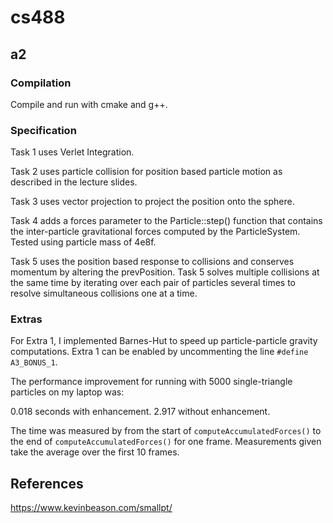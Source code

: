 # cs488

## a2

### Compilation

Compile and run with cmake and g++.

### Specification

Task 1 uses Verlet Integration. 

Task 2 uses particle collision for position based particle motion as described in the lecture slides.

Task 3 uses vector projection to project the position onto the sphere.

Task 4 adds a forces parameter to the Particle::step() function that contains the inter-particle gravitational forces computed by the ParticleSystem. Tested using particle mass of 4e8f.

Task 5 uses the position based response to collisions and conserves momentum by altering the prevPosition.
Task 5 solves multiple collisions at the same time by iterating over each pair of particles several times to resolve simultaneous collisions one at a time.

### Extras

For Extra 1, I implemented Barnes-Hut to speed up particle-particle gravity computations. Extra 1 can be enabled by uncommenting the line `#define A3_BONUS_1`.

The performance improvement for running with 5000 single-triangle particles on my laptop was:

0.018 seconds with enhancement.
2.917 without enhancement.

The time was measured by from the start of `computeAccumulatedForces()` to the end of `computeAccumulatedForces()` for one frame. Measurements given take the average over the first 10 frames.

## References

https://www.kevinbeason.com/smallpt/
